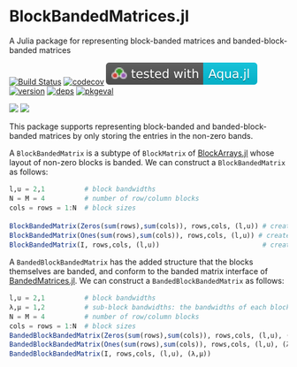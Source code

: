 # BlockBandedMatrices.jl
A Julia package for representing block-banded matrices and banded-block-banded matrices

[![Build Status](https://github.com/JuliaMatrices/BlockBandedMatrices.jl/workflows/CI/badge.svg)](https://github.com/JuliaLinearAlgebra/BlockBandedMatrices.jl/actions)
[![codecov](https://codecov.io/gh/JuliaMatrices/BlockBandedMatrices.jl/branch/master/graph/badge.svg)](https://codecov.io/gh/JuliaLinearAlgebra/BlockBandedMatrices.jl)
[![Aqua QA](https://raw.githubusercontent.com/JuliaTesting/Aqua.jl/master/badge.svg)](https://github.com/JuliaTesting/Aqua.jl)
[![version](https://juliahub.com/docs/General/BlockBandedMatrices/stable/version.svg)](https://juliahub.com/ui/Packages/General/BlockBandedMatrices)
[![deps](https://juliahub.com/docs/General/BlockBandedMatrices/stable/deps.svg)](https://juliahub.com/ui/Packages/General/BlockBandedMatrices?t=2)
[![pkgeval](https://juliahub.com/docs/General/BlockBandedMatrices/stable/pkgeval.svg)](https://juliahub.com/ui/Packages/General/BlockBandedMatrices)

[![](https://img.shields.io/badge/docs-stable-blue.svg)](https://JuliaLinearAlgebra.github.io/BlockBandedMatrices.jl/stable)
[![](https://img.shields.io/badge/docs-latest-blue.svg)](https://JuliaLinearAlgebra.github.io/BlockBandedMatrices.jl/dev)





This package supports representing block-banded and banded-block-banded matrices by only
storing the entries in the non-zero bands.


A `BlockBandedMatrix` is a subtype of `BlockMatrix` of [BlockArrays.jl](https://github.com/JuliaArrays/BlockArrays.jl)
whose layout of non-zero blocks is banded. We can construct a `BlockBandedMatrix` as follows:
```julia
l,u = 2,1          # block bandwidths
N = M = 4          # number of row/column blocks
cols = rows = 1:N  # block sizes

BlockBandedMatrix(Zeros(sum(rows),sum(cols)), rows,cols, (l,u)) # creates a block-banded matrix of zeros
BlockBandedMatrix(Ones(sum(rows),sum(cols)), rows,cols, (l,u)) # creates a block-banded matrix with ones in the non-zero entries
BlockBandedMatrix(I, rows,cols, (l,u))                          # creates a block-banded  identity matrix
```

A `BandedBlockBandedMatrix` has the added structure that the blocks themselves are
banded, and conform to the banded matrix interface of [BandedMatrices.jl](https://github.com/JuliaMatrices/BandedMatrices.jl).
We can construct a `BandedBlockBandedMatrix` as follows:
```julia
l,u = 2,1          # block bandwidths
λ,μ = 1,2          # sub-block bandwidths: the bandwidths of each block
N = M = 4          # number of row/column blocks
cols = rows = 1:N  # block sizes
BandedBlockBandedMatrix(Zeros(sum(rows),sum(cols)), rows,cols, (l,u), (λ,μ)) # creates a banded-block-banded matrix of zeros
BandedBlockBandedMatrix(Ones(sum(rows),sum(cols)), rows,cols, (l,u), (λ,μ))  # creates a banded-block-banded matrix with ones in the non-zero entries
BandedBlockBandedMatrix(I, rows,cols, (l,u), (λ,μ))                          # creates a banded-block-banded identity matrix
```
